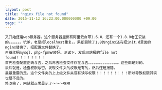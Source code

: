 ```yaml
---
layout: post
title: "nginx file not found"
date: 2015-11-12 16:23:00.000000000 +09:00
tags: ""
---
```

    又开始搭建web服务器，这个服务器里面有阿里云自带1.6.0，还有一个1.8.0老王安装的。。。。。。。坑爹，老是报localhost重复。。果断删除了1.8的nginx还有把init.d里面的nginx替换了，把配置文件替换了。
    再继续把mysql，php-fpm安装好。测试下，发现网站报的file not found！！！！！！！！
    首先检查配置正确与否，之后再去检查文件存在与否。。。。。。。。。。。。。。。。。这些都是对的。
    最后就是，检查权限与否。发现文件夹的权限是有的，然后还是报错。
    最最重要的是，这个文件夹的上上级文件夹没有读写权限！！！！！！！！！所以导致权限其实也是不足的。
    修改完了，网站就正常显示了～～～嘿嘿